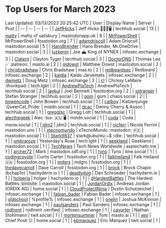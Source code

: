 # Top Users for March 2023
Last Updated: 03/13/2023 20:25:42 UTC
| User | Display Name | Server | Post |
| -- | -- | -- | -- |
| [JeffHicks](https://techhub.social/@JeffHicks) | Jeff Hicks 🐶🎼🍷🖥️ | techhub.social | 13 |
| [matty](https://mastodonapp.uk/@matty) | matty of salisbury | mastodonapp.uk | 8 |
| [MrPowerShell](https://fosstodon.org/@MrPowerShell) | MrPowerShell | fosstodon.org | 7 |
| [adamdriscoll](https://mastodon.social/@adamdriscoll) | Adam Driscoll | mastodon.social | 5 |
| [HansBrender](https://mastodon.social/@HansBrender) | Hans Brender, Mr.OneDrive | mastodon.social | 3 |
| [luzkenin](https://infosec.exchange/@luzkenin) | Joe 🏔️ King of NYNEX | infosec.exchange | 3 |
| [Clatent](https://techhub.social/@Clatent) | Clayton Tyger | techhub.social | 3 |
| [DoctorDNS](https://masto.ai/@DoctorDNS) | Thomas Lee ✅ :patreon: | masto.ai | 2 |
| [mdowst](https://mastodon.social/@mdowst) | Matthew Dowst | mastodon.social | 2 |
| [chrisbradshaw](https://mas.to/@chrisbradshaw) | Chris Bradshaw | mas.to | 2 |
| [redbeardsec](https://infosec.exchange/@redbeardsec) | Redbeard | infosec.exchange | 2 |
| [kaidja](https://infosec.exchange/@kaidja) | Kaido Järvemets | infosec.exchange | 2 |
| [dwmetz](https://infosec.exchange/@dwmetz) | Doug Metz | infosec.exchange | 2 |
| [cl](https://tech.lgbt/@cl) | Chrissy LeMaire :thonkpad: | tech.lgbt | 2 |
| [AndrewPlaTech](https://techhub.social/@AndrewPlaTech) | AndrewPlaTech | techhub.social | 2 |
| [jaykul](https://fosstodon.org/@jaykul) | Joel Bennett | fosstodon.org | 2 |
| [sstranger](https://techhub.social/@sstranger) | Stefan Stranger | techhub.social | 2 |
| [gom](https://chaos.social/@gom) | gom | chaos.social | 2 |
| [bowencode](https://techhub.social/@bowencode) | John Bowen | techhub.social | 1 |
| [catboy](https://mstdn.social/@catboy) | Katzenjunge :QueerCat_Pride:​ | mstdn.social | 1 |
| [dcac](https://techhub.social/@dcac) | Denny Cherry & Assoc | techhub.social | 1 |
| [gregglsc](https://techhub.social/@gregglsc) | Gregg Lott | techhub.social | 1 |
| [alecthegeek](https://mstdn.social/@alecthegeek) | Alec :tux: 🇦🇺 🖥️ | mstdn.social | 1 |
| [coda](https://meow.social/@coda) | Coda | meow.social | 1 |
| [jdm2](https://techhub.social/@jdm2) | jdm2 | techhub.social | 1 |
| [nicferr](https://mastodon.uno/@nicferr) | Nicola Ferrini | mastodon.uno | 1 |
| [xtecnomundo](https://mastodon.social/@xtecnomundo) | xTecnoMundo :mastodon: 🇵🇪 | mastodon.social | 1 |
| [Stark9837](https://techhub.social/@Stark9837) | stark@ubuntu:~$ :idle: | techhub.social | 1 |
| [umbraroze](https://tech.lgbt/@umbraroze) | Yesterday's Rose | tech.lgbt | 1 |
| [geekland](https://mastodon.social/@geekland) | Geekland | mastodon.social | 1 |
| [TechNews](https://aspiechattr.me/@TechNews) | Tech News Worldwide | aspiechattr.me | 1 |
| [archer72](https://mastodon.sdf.org/@archer72) | Mark | mastodon.sdf.org | 1 |
| [tyno](https://bne.social/@tyno) | Tyno | bne.social | 1 |
| [codingcoyote](https://fosstodon.org/@codingcoyote) | Curtis Carter | fosstodon.org | 1 |
| [falkheiland](https://fosstodon.org/@falkheiland) | Falk Heiland 🇺🇦 | fosstodon.org | 1 |
| [mdgrs](https://fosstodon.org/@mdgrs) | mdgrs | fosstodon.org | 1 |
| [thedavecarroll](https://fosstodon.org/@thedavecarroll) | Dave Carroll | fosstodon.org | 1 |
| [brock](https://hachyderm.io/@brock) | Brock Chapin (bchap1n) | hachyderm.io | 1 |
| [deadlydog](https://hachyderm.io/@deadlydog) | Dan Schroeder | hachyderm.io | 1 |
| [holgerjs](https://hachyderm.io/@holgerjs) | holger | hachyderm.io | 1 |
| [dHardestBattles](https://mastodon.social/@dHardestBattles) | The Hardest Battles :birdsite: | mastodon.social | 1 |
| [JordanOrdix](https://home.social/@JordanOrdix) | Andreas Jordan (ORDIX AG) | home.social | 1 |
| [CloudProtectNinja](https://infosec.exchange/@CloudProtectNinja) | Dustin Schutzeichel | infosec.exchange | 1 |
| [fabian_bader](https://infosec.exchange/@fabian_bader) | Fabian Bader | infosec.exchange | 1 |
| [oldschool](https://infosec.exchange/@oldschool) | %profile% | infosec.exchange | 1 |
| [onelin](https://infosec.exchange/@onelin) | Joshua McKinnon | infosec.exchange | 1 |
| [paulsanders](https://infosec.exchange/@paulsanders) | Paul Sanders | infosec.exchange | 1 |
| [rodtrent](https://infosec.exchange/@rodtrent) | rodtrent :verified: | infosec.exchange | 1 |
| [cavorter](https://twit.social/@cavorter) | Nathan Stohlmann | twit.social | 1 |
| [mortensummer](https://masto.ai/@mortensummer) | Tom | masto.ai | 1 |
| [xeo](https://home.social/@xeo) | Chief Posh ☑ | home.social | 1 |
| [ebmarquez](https://twit.social/@ebmarquez) | Eric Marquez | twit.social | 1 |
